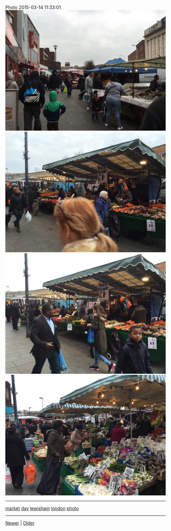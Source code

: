 <!--
title: Photo 2015-03-14 11
date: 2020-06-28T14:43:49.662Z
tags: market, day, lewisham, london, photo
-->


Photo 2015-03-14 11:33:01
![](113589441437-0.jpg)
![](113589441437-1.jpg)
![](113589441437-2.jpg)
![](113589441437-3.jpg)

<!--BOTTOM-POST-NAVIGATION-->
---

[market](tag-market.md) [day](tag-day.md) [lewisham](tag-lewisham.md) [london](tag-london.md) [photo](tag-photo.md)

---

[Newer](112780370202.md) | [Older](113862039837.md)